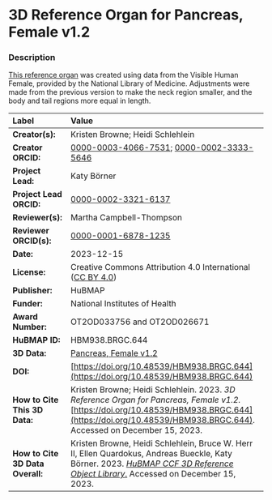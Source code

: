 # 3D Reference Organ for Pancreas, Female v1.2

### Description
[This reference organ](https://humanatlas.io/3d-reference-library) was created using data from the Visible Human Female, provided by the National Library of Medicine. Adjustments were made from the previous version to make the neck region smaller, and the body and tail regions more equal in length.


| Label | Value |
| :------------- |:-------------|
| **Creator(s):** | Kristen Browne; Heidi Schlehlein |
| **Creator ORCID:** | [0000-0003-4066-7531](https://orcid.org/0000-0003-4066-7531); [0000-0002-3333-5646](https://orcid.org/0000-0002-3333-5646)|
| **Project Lead:** | Katy B&ouml;rner |
| **Project Lead ORCID:** | [0000-0002-3321-6137](https://orcid.org/0000-0002-3321-6137) |
| **Reviewer(s):** | Martha Campbell-Thompson | 
| **Reviewer ORCID(s):** |[0000-0001-6878-1235](https://doi.org/10.5072/0000-0001-6878-1235) |
| **Date:** | 2023-12-15 |
| **License:** | Creative Commons Attribution 4.0 International ([CC BY 4.0](https://creativecommons.org/licenses/by/4.0/)) |
| **Publisher:** | HuBMAP |
| **Funder:** | National Institutes of Health |
| **Award Number:** | OT2OD033756 and OT2OD026671 |
| **HuBMAP ID:** | HBM938.BRGC.644 |
| **3D Data:** | [Pancreas, Female v1.2](https://cdn.humanatlas.io/hra-releases/v2.0/models/3d-vh-f-pancreas-.glb) |
| **DOI:** | [https://doi.org/10.48539/HBM938.BRGC.644](https://doi.org/10.48539/HBM938.BRGC.644) |
| **How to Cite This 3D Data:** | Kristen Browne; Heidi Schlehlein. 2023. *3D Reference Organ for Pancreas, Female v1.2.* [https://doi.org/10.48539/HBM938.BRGC.644](https://doi.org/10.48539/HBM938.BRGC.644). Accessed on December 15, 2023.  |
| **How to Cite 3D Data Overall:** | Kristen Browne, Heidi Schlehlein, Bruce W. Herr II, Ellen Quardokus, Andreas Bueckle, Katy B&ouml;rner. 2023. [*HuBMAP CCF 3D Reference Object Library*.](https://humanatlas.io/3d-reference-library) Accessed on December 15, 2023. |

